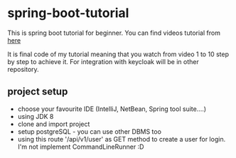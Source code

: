 # spring-boot-tutorial
This is spring boot tutorial for beginner. You can find videos tutorial from [here](https://www.youtube.com/playlist?list=PL2pQatD5yv8wl100Pgqzaav5qnDShAhGy)

It is final code of my tutorial meaning that you watch from video 1 to 10 step by step to achieve it. 
For integration with keycloak will be in other repository.

## project setup

* choose your favourite IDE (IntelliJ, NetBean, Spring tool suite....)
* using JDK 8
* clone and import project
* setup postgreSQL - you can use other DBMS too
* using this route '/api/v1/user' as GET method to create a user for login. I'm not implement CommandLineRunner :D

